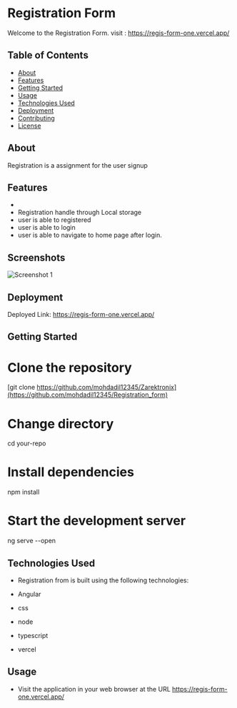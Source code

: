 # Registration Form

Welcome to the Registration Form.
visit : https://regis-form-one.vercel.app/

## Table of Contents

- [About](#about)
- [Features](#features)
- [Getting Started](#getting-started)
- [Usage](#usage)
- [Technologies Used](#technologies-used)
- [Deployment](#deployment)
- [Contributing](#contributing)
- [License](#license)

## About

Registration is a assignment for the user signup

## Features

-
- Registration handle through Local storage
- user is able to registered
- user is able to login
- user is able to navigate to home page after login.


## Screenshots

![Screenshot 1](../regis_form/src/assets/login1.png)





## Deployment

Deployed Link: https://regis-form-one.vercel.app/

## Getting Started

# Clone the repository

[git clone https://github.com/mohdadil12345/Zarektronix](https://github.com/mohdadil12345/Registration_form)

# Change directory

cd your-repo

# Install dependencies

npm install

# Start the development server

ng serve --open

## Technologies Used

- Registration from   is built using the following technologies:

- Angular
- css
- node
- typescript
- vercel

## Usage

- Visit the application in your web browser at the URL https://regis-form-one.vercel.app/
